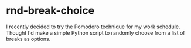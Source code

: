 # rnd-break-choice
I recently decided to try the Pomodoro technique for my work schedule. Thought I'd make a simple Python script to randomly choose from a list of breaks as options.
